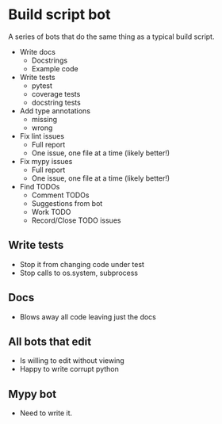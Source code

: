 # Build script bot

A series of bots that do the same thing as a typical build script.

- Write docs
  - Docstrings
  - Example code
- Write tests
  - pytest
  - coverage tests
  - docstring tests
- Add type annotations
  - missing
  - wrong
- Fix lint issues
  - Full report
  - One issue, one file at a time (likely better!)
- Fix mypy issues
  - Full report
  - One issue, one file at a time (likely better!)
- Find TODOs
  - Comment TODOs
  - Suggestions from bot
  - Work TODO
  - Record/Close TODO issues

## Write tests
- Stop it from changing code under test
- Stop calls to os.system, subprocess

## Docs
- Blows away all code leaving just the docs

## All bots that edit
- Is willing to edit without viewing
- Happy to write corrupt python

## Mypy bot
- Need to write it.

